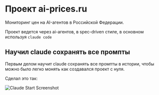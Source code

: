 # Проект ai-prices.ru

Мониторинг цен на AI-агентов в Российской Федерации.

Проект ведется через ai-агентов, в spec-driven стиле, в основном используя `claude code`

## Научил claude сохранять все промпты

Первым делом научит claude сохранять все промпты в истории, чтобы можно было
легко монять как создавался проект с нуля. 

Сделал это так:

![Claude Start Screenshot](shots/claude-start-framed.png)
